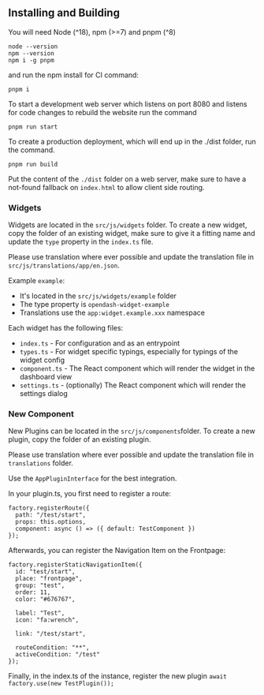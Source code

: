 ## Installing and Building

You will need Node (^18), npm (>=7) and pnpm (^8)

```
node --version
npm --version
npm i -g pnpm
```

and run the npm install for CI command:

```
pnpm i
```

To start a development web server which listens on port 8080 and listens for code changes to rebuild the website run the command

```
pnpm run start
```

To create a production deployment, which will end up in the ./dist folder, run the command.

```
pnpm run build
```

Put the content of the `./dist` folder on a web server, make sure to have a not-found fallback on `index.html` to allow client side routing.

### Widgets

Widgets are located in the `src/js/widgets` folder. To create a new widget, copy the folder of an existing widget, make sure to give it a fitting name and update the `type` property in the `index.ts` file.

Please use translation where ever possible and update the translation file in `src/js/translations/app/en.json`.

Example `example`:

- It's located in the `src/js/widgets/example` folder
- The type property is `opendash-widget-example`
- Translations use the `app:widget.example.xxx` namespace

Each widget has the following files:

- `index.ts` - For configuration and as an entrypoint
- `types.ts` - For widget specific typings, especially for typings of the widget config
- `component.ts` - The React component which will render the widget in the dashboard view
- `settings.ts` - (optionally) The React component which will render the settings dialog

### New Component

New Plugins can be located in the `src/js/components`folder. To create a new plugin, copy the folder of an existing plugin.

Please use translation where ever possible and update the translation file in `translations` folder.

Use the `AppPluginInterface` for the best integration.

In your plugin.ts, you first need to register a route:

```
factory.registerRoute({
  path: "/test/start",
  props: this.options,
  component: async () => ({ default: TestComponent })
});
```

Afterwards, you can register the Navigation Item on the Frontpage:

```
factory.registerStaticNavigationItem({
  id: "test/start",
  place: "frontpage",
  group: "test",
  order: 11,
  color: "#676767",

  label: "Test",
  icon: "fa:wrench",

  link: "/test/start",

  routeCondition: "**",
  activeCondition: "/test"
});
```

Finally, in the index.ts of the instance, register the new plugin `await factory.use(new TestPlugin());`
